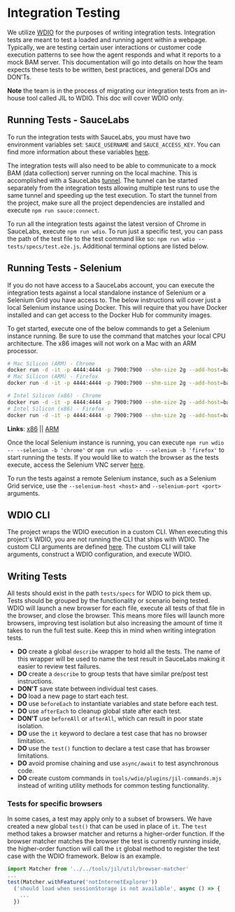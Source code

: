 # Integration Testing

We utilize [WDIO](https://webdriver.io/) for the purposes of writing integration tests. Integration tests are meant to test a loaded and running agent within a webpage. Typically, we are testing certain user interactions or customer code execution patterns to see how the agent responds and what it reports to a mock BAM server. This documentation will go into details on how the team expects these tests to be written, best practices, and general DOs and DON'Ts.

**Note** the team is in the process of migrating our integration tests from an in-house tool called JIL to WDIO. This doc will cover WDIO only.

## Running Tests - SauceLabs

To run the integration tests with SauceLabs, you must have two environment variables set: `SAUCE_USERNAME` and `SAUCE_ACCESS_KEY`. You can find more information about these variables [here](https://docs.saucelabs.com/basics/environment-variables/).

The integration tests will also need to be able to communicate to a mock BAM (data collection) server running on the local machine. This is accomplished with a SauceLabs [tunnel](https://docs.saucelabs.com/secure-connections/sauce-connect/setup-configuration/basic-setup/). The tunnel can be started separately from the integration tests allowing multiple test runs to use the same tunnel and speeding up the test execution. To start the tunnel from the project, make sure all the project dependencies are installed and execute `npm run sauce:connect`.

To run all the integration tests against the latest version of Chrome in SauceLabs, execute `npm run wdio`. To run just a specific test, you can pass the path of the test file to the test command like so: `npm run wdio -- tests/specs/test.e2e.js`. Additional terminal options are listed below.

## Running Tests - Selenium

If you do not have access to a SauceLabs account, you can execute the integration tests against a local standalone instance of Selenium or a Selenium Grid you have access to. The below instructions will cover just a local Selenium instance using Docker. This will require that you have Docker installed and can get access to the Docker Hub for community images.

To get started, execute one of the below commands to get a Selenium instance running. Be sure to use the command that matches your local CPU architecture. The x86 images will not work on a Mac with an ARM processor.

```bash
# Mac Silicon (ARM) - Chrome
docker run -d -it -p 4444:4444 -p 7900:7900 --shm-size 2g --add-host=bam-test-1.nr-local.net:host-gateway seleniarm/standalone-chromium:latest
# Mac Silicon (ARM) - Firefox
docker run -d -it -p 4444:4444 -p 7900:7900 --shm-size 2g --add-host=bam-test-1.nr-local.net:host-gateway seleniarm/standalone-firefox:latest

# Intel Silicon (x86) - Chrome
docker run -d -it -p 4444:4444 -p 7900:7900 --shm-size 2g --add-host=bam-test-1.nr-local.net:host-gateway selenium/standalone-chromium:latest
# Intel Silicon (x86) - Firefox
docker run -d -it -p 4444:4444 -p 7900:7900 --shm-size 2g --add-host=bam-test-1.nr-local.net:host-gateway selenium/standalone-firefox:latest
```

**Links**: [x86](https://github.com/SeleniumHQ/docker-selenium) || [ARM](https://github.com/seleniumhq-community/docker-seleniarm)

Once the local Selenium instance is running, you can execute `npm run wdio -- --selenium -b 'chrome'` or `npm run wdio -- --selenium -b 'firefox'` to start running the tests. If you would like to watch the browser as the tests execute, access the Selenium VNC server [here](http://localhost:7900/?autoconnect=1&resize=scale&password=secret).

To run the tests against a remote Selenium instance, such as a Selenium Grid service, use the `--selenium-host <host>` and `--selenium-port <port>` arguments.

## WDIO CLI

The project wraps the WDIO execution in a custom CLI. When executing this project's WDIO, you are not running the CLI that ships with WDIO. The custom CLI arguments are defined [here](../tools/wdio/args.mjs). The custom CLI will take arguments, construct a WDIO configuration, and execute WDIO.

## Writing Tests

All tests should exist in the path `tests/specs` for WDIO to pick them up. Tests should be grouped by the functionality or scenario being tested. WDIO will launch a new browser for each file, execute all tests of that file in the browser, and close the browser. This means more files will launch more browsers, improving test isolation but also increasing the amount of time it takes to run the full test suite. Keep this in mind when writing integration tests.

- **DO** create a global `describe` wrapper to hold all the tests. The name of this wrapper will be used to name the test result in SauceLabs making it easier to review test failures.
- **DO** create a `describe` to group tests that have similar pre/post test instructions.
- **DON'T** save state between individual test cases.
- **DO** load a new page to start each test.
- **DO** use `beforeEach` to instantiate variables and state before each test.
- **DO** use `afterEach` to cleanup global state after each test.
- **DON'T** use `beforeAll` or `afterAll`, which can result in poor state isolation.
- **DO** use the `it` keyword to declare a test case that has no browser limitation.
- **DO** use the `test()` function to declare a test case that has browser limitations.
- **DO** avoid promise chaining and use `async/await` to test asynchronous code.
- **DO** create custom commands in `tools/wdio/plugins/jil-commands.mjs` instead of writing utility methods for common testing functionality.

### Tests for specific browsers

In some cases, a test may apply only to a subset of browsers. We have created a new global `test()` that can be used in place of `it`. The `test` method takes a browser matcher and returns a higher-order function. If the browser matcher matches the browser the test is currently running inside, the higher-order function will call the `it` global method to register the test case with the WDIO framework. Below is an example.

```javascript
import Matcher from '../../tools/jil/util/browser-matcher'
...
test(Matcher.withFeature('notInternetExplorer'))
  ('should load when sessionStorage is not available', async () => {
    ...
  })
```

